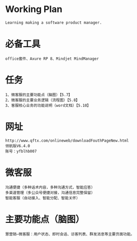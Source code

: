 # Working Plan
	Learning making a software product manager.

# 必备工具
	office套件、Axure RP 8、Mindjet MindManager

# 任务
    1、微客服的主要功能点（脑图）【5.7】
    2、微客服的主要业务逻辑（流程图）【5.8】
    3、客服核心业务的功能说明（word文档）【5.10】
 
# 网址
	http://www.qftx.com/onlineweb/downloadFouthPageNew.html   
	领航版V6.4.0
	账号：yfblhb007

# 微客服
	沟通便捷（多种话术内容，多种沟通方式，智能应答）
	多渠道管理（多公众号便捷对接，沟通信息完整保留）
	智能客服（自动接入、智能分配、智能关怀）

# 主要功能点（脑图）
	慧营销—微客服：用户状态、即时会话、访客列表、群发消息等主要页面功能。
	
